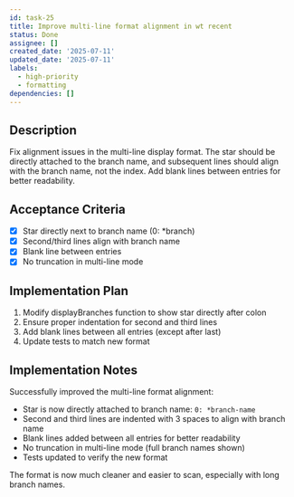 ```yaml
---
id: task-25
title: Improve multi-line format alignment in wt recent
status: Done
assignee: []
created_date: '2025-07-11'
updated_date: '2025-07-11'
labels:
  - high-priority
  - formatting
dependencies: []
---
```


## Description

Fix alignment issues in the multi-line display format. The star should be directly attached to the branch name, and subsequent lines should align with the branch name, not the index. Add blank lines between entries for better readability.

## Acceptance Criteria

- [x] Star directly next to branch name (0: *branch)
- [x] Second/third lines align with branch name
- [x] Blank line between entries
- [x] No truncation in multi-line mode

## Implementation Plan

1. Modify displayBranches function to show star directly after colon
2. Ensure proper indentation for second and third lines
3. Add blank lines between all entries (except after last)
4. Update tests to match new format

## Implementation Notes

Successfully improved the multi-line format alignment:

- Star is now directly attached to branch name: `0: *branch-name`
- Second and third lines are indented with 3 spaces to align with branch name
- Blank lines added between all entries for better readability
- No truncation in multi-line mode (full branch names shown)
- Tests updated to verify the new format

The format is now much cleaner and easier to scan, especially with long branch names.
